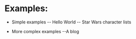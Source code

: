 # Examples:
- Simple examples
-- Hello World
-- Star Wars character lists

- More complex examples
--A blog
